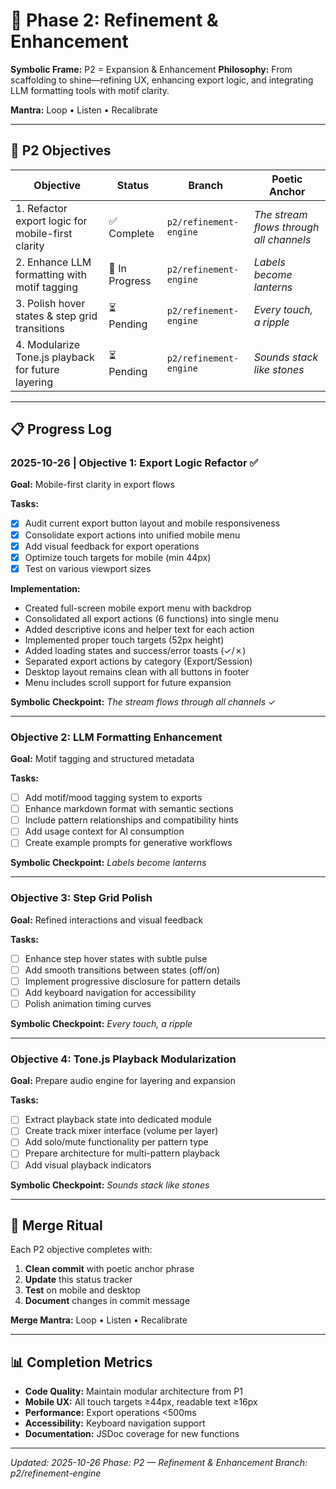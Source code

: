 # 🌊 Phase 2: Refinement & Enhancement

**Symbolic Frame:** P2 = Expansion & Enhancement
**Philosophy:** From scaffolding to shine—refining UX, enhancing export logic, and integrating LLM formatting tools with motif clarity.

**Mantra:** Loop • Listen • Recalibrate

---

## 🎯 P2 Objectives

| Objective | Status | Branch | Poetic Anchor |
|-----------|--------|--------|---------------|
| 1. Refactor export logic for mobile-first clarity | ✅ Complete | `p2/refinement-engine` | _The stream flows through all channels_ |
| 2. Enhance LLM formatting with motif tagging | 🔄 In Progress | `p2/refinement-engine` | _Labels become lanterns_ |
| 3. Polish hover states & step grid transitions | ⏳ Pending | `p2/refinement-engine` | _Every touch, a ripple_ |
| 4. Modularize Tone.js playback for future layering | ⏳ Pending | `p2/refinement-engine` | _Sounds stack like stones_ |

---

## 📋 Progress Log

### 2025-10-26 | Objective 1: Export Logic Refactor ✅

**Goal:** Mobile-first clarity in export flows

**Tasks:**
- [x] Audit current export button layout and mobile responsiveness
- [x] Consolidate export actions into unified mobile menu
- [x] Add visual feedback for export operations
- [x] Optimize touch targets for mobile (min 44px)
- [x] Test on various viewport sizes

**Implementation:**
- Created full-screen mobile export menu with backdrop
- Consolidated all export actions (6 functions) into single menu
- Added descriptive icons and helper text for each action
- Implemented proper touch targets (52px height)
- Added loading states and success/error toasts (✓/✗)
- Separated export actions by category (Export/Session)
- Desktop layout remains clean with all buttons in footer
- Menu includes scroll support for future expansion

**Symbolic Checkpoint:** _The stream flows through all channels_ ✓

---

### Objective 2: LLM Formatting Enhancement

**Goal:** Motif tagging and structured metadata

**Tasks:**
- [ ] Add motif/mood tagging system to exports
- [ ] Enhance markdown format with semantic sections
- [ ] Include pattern relationships and compatibility hints
- [ ] Add usage context for AI consumption
- [ ] Create example prompts for generative workflows

**Symbolic Checkpoint:** _Labels become lanterns_

---

### Objective 3: Step Grid Polish

**Goal:** Refined interactions and visual feedback

**Tasks:**
- [ ] Enhance step hover states with subtle pulse
- [ ] Add smooth transitions between states (off/on)
- [ ] Implement progressive disclosure for pattern details
- [ ] Add keyboard navigation for accessibility
- [ ] Polish animation timing curves

**Symbolic Checkpoint:** _Every touch, a ripple_

---

### Objective 4: Tone.js Playback Modularization

**Goal:** Prepare audio engine for layering and expansion

**Tasks:**
- [ ] Extract playback state into dedicated module
- [ ] Create track mixer interface (volume per layer)
- [ ] Add solo/mute functionality per pattern type
- [ ] Prepare architecture for multi-pattern playback
- [ ] Add visual playback indicators

**Symbolic Checkpoint:** _Sounds stack like stones_

---

## 🌟 Merge Ritual

Each P2 objective completes with:
1. **Clean commit** with poetic anchor phrase
2. **Update** this status tracker
3. **Test** on mobile and desktop
4. **Document** changes in commit message

**Merge Mantra:** Loop • Listen • Recalibrate

---

## 📊 Completion Metrics

- **Code Quality:** Maintain modular architecture from P1
- **Mobile UX:** All touch targets ≥44px, readable text ≥16px
- **Performance:** Export operations <500ms
- **Accessibility:** Keyboard navigation support
- **Documentation:** JSDoc coverage for new functions

---

_Updated: 2025-10-26_
_Phase: P2 — Refinement & Enhancement_
_Branch: p2/refinement-engine_

